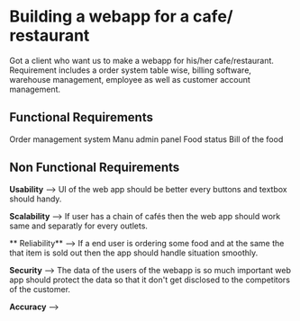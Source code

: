﻿

# Building a webapp for a cafe/ restaurant 

Got a client who want us to make a webapp for his/her cafe/restaurant. Requirement includes a order system table wise, billing software, warehouse management, employee as well as customer account management.

##  Functional Requirements
Order management system 
Manu admin panel
Food status
Bill of the food

##  Non Functional Requirements

**Usability** --> UI of the web app should be better every buttons and textbox should handy.

**Scalability** --> If user has a chain of cafés then the web app should work same and separatly for every outlets.

** Reliability** --> If a end user is ordering some food and at the same the that item is sold out then the app should handle situation smoothly.

**Security** --> The data of the users of the webapp is so much important web app should protect the data so that it don't get disclosed to the competitors of the customer.

**Accuracy** --> 



